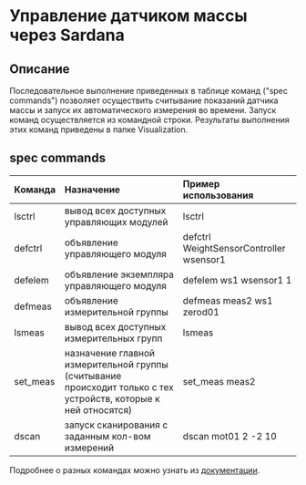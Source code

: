 # Управление датчиком массы через Sardana
## Описание
Последовательное выполнение приведенных в таблице команд ("spec commands") позволяет осуществить считывание показаний датчика массы и запуск их автоматического измерения во времени. Запуск команд осуществляется из командной строки. Результаты выполнения этих команд приведены в папке Visualization.
## spec commands
| Команда  | Назначение | Пример использования |
| :--- | :--- | :--- |
| lsctrl  | вывод всех доступных управляющих модулей  | lsctrl
| defctrl  | объявление управляющего модуля | defctrl WeightSensorController wsensor1
| defelem | объявление экземпляра управляющего модуля  | defelem ws1 wsensor1 1
| defmeas | объявление измерительной группы | defmeas meas2 ws1 zerod01
| lsmeas | вывод всех доступных измерительных групп | lsmeas
| set_meas | назначение главной измерительной группы (считывание происходит только с тех устройств, которые к ней относятся) | set_meas meas2
| dscan | запуск сканирования с заданным кол-вом измерений | dscan mot01 2 -2 10

Подробнее о разных командах можно узнать из [документации](https://sardana-controls.org/devel/api/sardana/macroserver/macros.html).

